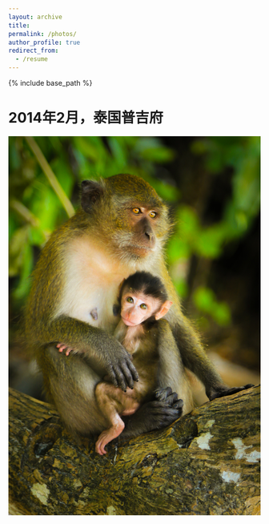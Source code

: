 ```yaml
---
layout: archive
title: 
permalink: /photos/
author_profile: true
redirect_from:
  - /resume
---
```


{% include base_path %}

# 2014年2月，泰国普吉府
<img class="fit-picture"
     src="/images/1.jpg"
     alt="2014年2月，泰国普吉府">

